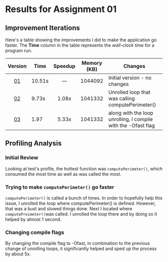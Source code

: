 # Results for Assignment 01

## Improvement Iterations

Here's a table showing the improvements I did to make the application go faster.  The **Time** column in the table represents the _wall-clock time_ for a program run.

| Version | Time | Speedup | Memory (KB) | Changes |
| :-----: | ---- | :-----: | :------: | ------- |
| [01](test.cpp) | 10.51s | &mdash; | 1044092 | Initial version - no changes |
| [02](01.cpp) | 9.73s | 1.08x | 1041332 | Unrolled loop that was calling computePerimeter() |
| [03](01.cpp) | 1.97 | 5.33x| 1041332 | along with the loop unrolling, I compile with the -Ofast flag

## Profiling Analysis

### Initial Review

Looking at test's profile, the hottest function was `computePerimeter()`, which consumed the most time as well as was called the most.

### Trying to make `computePerimeter()` go faster

`computePerimeter()` is called a bunch of times. In order to hopefully help this issue, I unrolled the loop where computePerimeter() is defined. However, that was a bust and slowed things done. Next I located where `computePreimeter()`was called. I unrolled the loop there and by doing so it helped by almost 1 second. 

### Changing compile flags
By changing the compile flag to -Ofast, in combination to the previous change of unrolling loops, it significantly helped and sped up the process by about 5x.
